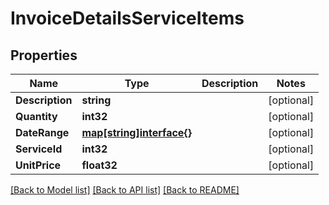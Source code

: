 # InvoiceDetailsServiceItems

## Properties

Name | Type | Description | Notes
------------ | ------------- | ------------- | -------------
**Description** | **string** |  | [optional] 
**Quantity** | **int32** |  | [optional] 
**DateRange** | [**map[string]interface{}**](.md) |  | [optional] 
**ServiceId** | **int32** |  | [optional] 
**UnitPrice** | **float32** |  | [optional] 

[[Back to Model list]](../README.md#documentation-for-models) [[Back to API list]](../README.md#documentation-for-api-endpoints) [[Back to README]](../README.md)


